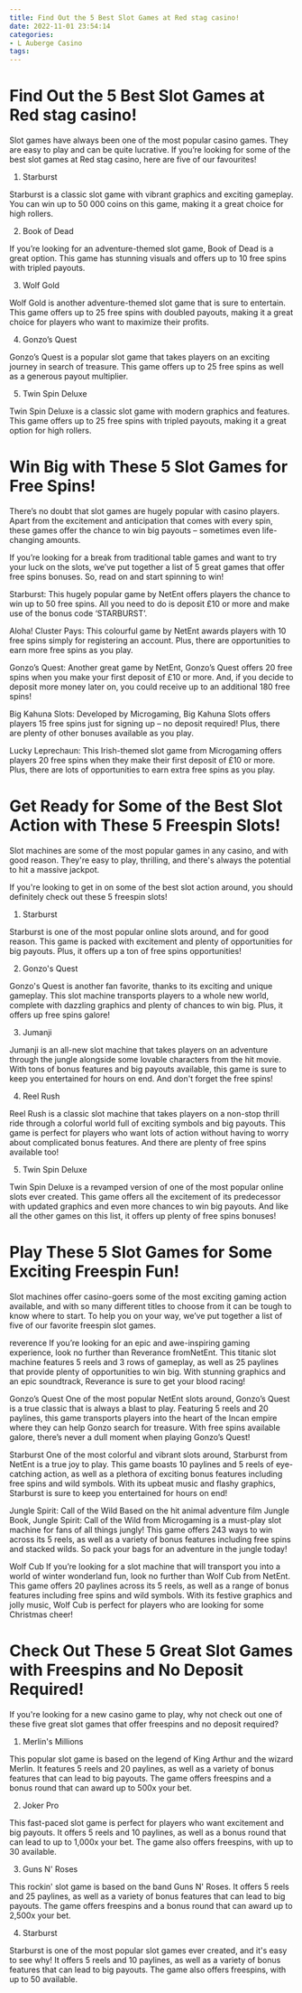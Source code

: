 ```yaml
---
title: Find Out the 5 Best Slot Games at Red stag casino!
date: 2022-11-01 23:54:14
categories:
- L Auberge Casino
tags:
---
```



#  Find Out the 5 Best Slot Games at Red stag casino!

Slot games have always been one of the most popular casino games. They are easy to play and can be quite lucrative. If you’re looking for some of the best slot games at Red stag casino, here are five of our favourites!

1. Starburst

Starburst is a classic slot game with vibrant graphics and exciting gameplay. You can win up to 50 000 coins on this game, making it a great choice for high rollers.

2. Book of Dead

If you’re looking for an adventure-themed slot game, Book of Dead is a great option. This game has stunning visuals and offers up to 10 free spins with tripled payouts.

3. Wolf Gold

Wolf Gold is another adventure-themed slot game that is sure to entertain. This game offers up to 25 free spins with doubled payouts, making it a great choice for players who want to maximize their profits.

4. Gonzo’s Quest

Gonzo’s Quest is a popular slot game that takes players on an exciting journey in search of treasure. This game offers up to 25 free spins as well as a generous payout multiplier.

5. Twin Spin Deluxe

Twin Spin Deluxe is a classic slot game with modern graphics and features. This game offers up to 25 free spins with tripled payouts, making it a great option for high rollers.

#  Win Big with These 5 Slot Games for Free Spins!

There’s no doubt that slot games are hugely popular with casino players. Apart from the excitement and anticipation that comes with every spin, these games offer the chance to win big payouts – sometimes even life-changing amounts.

If you’re looking for a break from traditional table games and want to try your luck on the slots, we’ve put together a list of 5 great games that offer free spins bonuses. So, read on and start spinning to win!

Starburst: This hugely popular game by NetEnt offers players the chance to win up to 50 free spins. All you need to do is deposit £10 or more and make use of the bonus code ‘STARBURST’.



Aloha! Cluster Pays: This colourful game by NetEnt awards players with 10 free spins simply for registering an account. Plus, there are opportunities to earn more free spins as you play.

 Gonzo’s Quest: Another great game by NetEnt, Gonzo’s Quest offers 20 free spins when you make your first deposit of £10 or more. And, if you decide to deposit more money later on, you could receive up to an additional 180 free spins!

Big Kahuna Slots: Developed by Microgaming, Big Kahuna Slots offers players 15 free spins just for signing up – no deposit required! Plus, there are plenty of other bonuses available as you play.


Lucky Leprechaun: This Irish-themed slot game from Microgaming offers players 20 free spins when they make their first deposit of £10 or more. Plus, there are lots of opportunities to earn extra free spins as you play.

#  Get Ready for Some of the Best Slot Action with These 5 Freespin Slots!

 Slot machines are some of the most popular games in any casino, and with good reason. They're easy to play, thrilling, and there's always the potential to hit a massive jackpot.

If you're looking to get in on some of the best slot action around, you should definitely check out these 5 freespin slots!

1. Starburst

Starburst is one of the most popular online slots around, and for good reason. This game is packed with excitement and plenty of opportunities for big payouts. Plus, it offers up a ton of free spins opportunities!

2. Gonzo's Quest

Gonzo's Quest is another fan favorite, thanks to its exciting and unique gameplay. This slot machine transports players to a whole new world, complete with dazzling graphics and plenty of chances to win big. Plus, it offers up free spins galore!

3. Jumanji

Jumanji is an all-new slot machine that takes players on an adventure through the jungle alongside some lovable characters from the hit movie. With tons of bonus features and big payouts available, this game is sure to keep you entertained for hours on end. And don't forget the free spins!

4. Reel Rush

Reel Rush is a classic slot machine that takes players on a non-stop thrill ride through a colorful world full of exciting symbols and big payouts. This game is perfect for players who want lots of action without having to worry about complicated bonus features. And there are plenty of free spins available too!

5. Twin Spin Deluxe

Twin Spin Deluxe is a revamped version of one of the most popular online slots ever created. This game offers all the excitement of its predecessor with updated graphics and even more chances to win big payouts. And like all the other games on this list, it offers up plenty of free spins bonuses!

#  Play These 5 Slot Games for Some Exciting Freespin Fun!

Slot machines offer casino-goers some of the most exciting gaming action available, and with so many different titles to choose from it can be tough to know where to start. To help you on your way, we’ve put together a list of five of our favorite freespin slot games.

 reverence 
If you’re looking for an epic and awe-inspiring gaming experience, look no further than Reverance fromNetEnt. This titanic slot machine features 5 reels and 3 rows of gameplay, as well as 25 paylines that provide plenty of opportunities to win big. With stunning graphics and an epic soundtrack, Reverance is sure to get your blood racing!

 Gonzo’s Quest 
One of the most popular NetEnt slots around, Gonzo’s Quest is a true classic that is always a blast to play. Featuring 5 reels and 20 paylines, this game transports players into the heart of the Incan empire where they can help Gonzo search for treasure. With free spins available galore, there’s never a dull moment when playing Gonzo’s Quest!

Starburst 
One of the most colorful and vibrant slots around, Starburst from NetEnt is a true joy to play. This game boasts 10 paylines and 5 reels of eye-catching action, as well as a plethora of exciting bonus features including free spins and wild symbols. With its upbeat music and flashy graphics, Starburst is sure to keep you entertained for hours on end!

Jungle Spirit: Call of the Wild 
Based on the hit animal adventure film Jungle Book, Jungle Spirit: Call of the Wild from Microgaming is a must-play slot machine for fans of all things jungly! This game offers 243 ways to win across its 5 reels, as well as a variety of bonus features including free spins and stacked wilds. So pack your bags for an adventure in the jungle today!

Wolf Cub 
If you’re looking for a slot machine that will transport you into a world of winter wonderland fun, look no further than Wolf Cub from NetEnt. This game offers 20 paylines across its 5 reels, as well as a range of bonus features including free spins and wild symbols. With its festive graphics and jolly music, Wolf Cub is perfect for players who are looking for some Christmas cheer!

#  Check Out These 5 Great Slot Games with Freespins and No Deposit Required!

If you're looking for a new casino game to play, why not check out one of these five great slot games that offer freespins and no deposit required?

1. Merlin's Millions

This popular slot game is based on the legend of King Arthur and the wizard Merlin. It features 5 reels and 20 paylines, as well as a variety of bonus features that can lead to big payouts. The game offers freespins and a bonus round that can award up to 500x your bet.

2. Joker Pro

This fast-paced slot game is perfect for players who want excitement and big payouts. It offers 5 reels and 10 paylines, as well as a bonus round that can lead to up to 1,000x your bet. The game also offers freespins, with up to 30 available.

3. Guns N' Roses

This rockin' slot game is based on the band Guns N' Roses. It offers 5 reels and 25 paylines, as well as a variety of bonus features that can lead to big payouts. The game offers freespins and a bonus round that can award up to 2,500x your bet.

4. Starburst

Starburst is one of the most popular slot games ever created, and it's easy to see why! It offers 5 reels and 10 paylines, as well as a variety of bonus features that can lead to big payouts. The game also offers freespins, with up to 50 available.